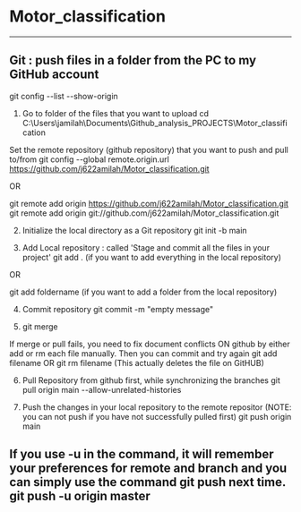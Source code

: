 # Motor_classification

---------------------------------
Git : push files in a folder from the PC to my GitHub account
---------------------------------
git config --list --show-origin


1) Go to folder of the files that you want to upload
cd C:\Users\jamilah\Documents\Github_analysis_PROJECTS\Motor_classification


Set the remote repository (github repository) that you want to push and pull to/from
git config --global remote.origin.url https://github.com/j622amilah/Motor_classification.git

OR

git remote add origin https://github.com/j622amilah/Motor_classification.git
git remote add origin git://github.com/j622amilah/Motor_classification.git


2) Initialize the local directory as a Git repository
git init -b main


3) Add Local repository : called 'Stage and commit all the files in your project'
git add .     (if you want to add everything in the local repository)

OR

git add foldername       (if you want to add a folder from the local repository)


4) Commit repository
git commit -m "empty message"


5) git merge

If merge or pull fails, you need to fix document conflicts ON github by either add or rm each file manually.  Then you can commit and try again
git add filename
OR
git rm filename    (This actually deletes the file on GitHUB)


6) Pull Repository from github first, while synchronizing the branches
git pull origin main --allow-unrelated-histories


7) Push the changes in your local repository to the remote repositor (NOTE: you can not push if you have not successfully pulled first)
git push origin main

If you use -u in the command, it will remember your preferences for remote and branch and you can simply use the command git push next time.  git push -u origin master
---------------------------------
